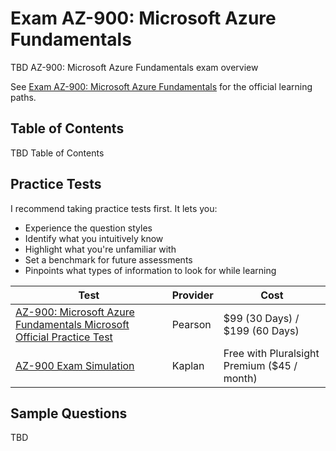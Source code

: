 # Exam AZ-900: Microsoft Azure Fundamentals

TBD AZ-900: Microsoft Azure Fundamentals exam overview

See [Exam AZ-900: Microsoft Azure Fundamentals](https://docs.microsoft.com/en-us/learn/certifications/exams/az-900) for the official learning paths.

## Table of Contents

TBD Table of Contents

## Practice Tests

I recommend taking practice tests first. It lets you:

- Experience the question styles
- Identify what you intuitively know
- Highlight what you're unfamiliar with
- Set a benchmark for future assessments
- Pinpoints what types of information to look for while learning

| Test                                                                                                                                                                                                                                                       | Provider | Cost                                        |
| ---------------------------------------------------------------------------------------------------------------------------------------------------------------------------------------------------------------------------------------------------------- | -------- | ------------------------------------------- |
| [AZ-900: Microsoft Azure Fundamentals Microsoft Official Practice Test](https://www.mindhub.com/az-900-microsoft-azure-fundamentals-microsoft-official-practice-test/p/MU-AZ-900?utm_source=microsoft&utm_medium=certpage&utm_campaign=msofficialpractice) | Pearson  | $99 (30 Days) / $199 (60 Days)              |
| [AZ-900 Exam Simulation](https://app.pluralsight.com/score/certification/563541/access)                                                                                                                                                                    | Kaplan   | Free with Pluralsight Premium ($45 / month) |

## Sample Questions

TBD

